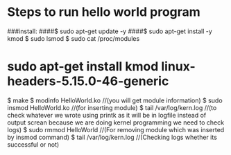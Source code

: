 # Steps to run hello world program
###install:
####$ sudo apt-get update -y
####$ sudo apt-get install -y kmod
$ sudo lsmod
$ sudo cat /proc/modules
# sudo apt-get install kmod linux-headers-5.15.0-46-generic
$ make
$ modinfo HelloWorld.ko 
//(you will get module information)
$ sudo insmod HelloWorld.ko 
//(for inserting module)
$ tail /var/log/kern.log 
//(to check whatever we wrote using printk as it will be in logfile instead of output screan because we are doing kernel programming we need to check logs)
$ sudo rmmod HelloWorld 
//(For removing module which was inserted by insmod command)
$ tail /var/log/kern.log
//(Checking logs whether its successful or not)
